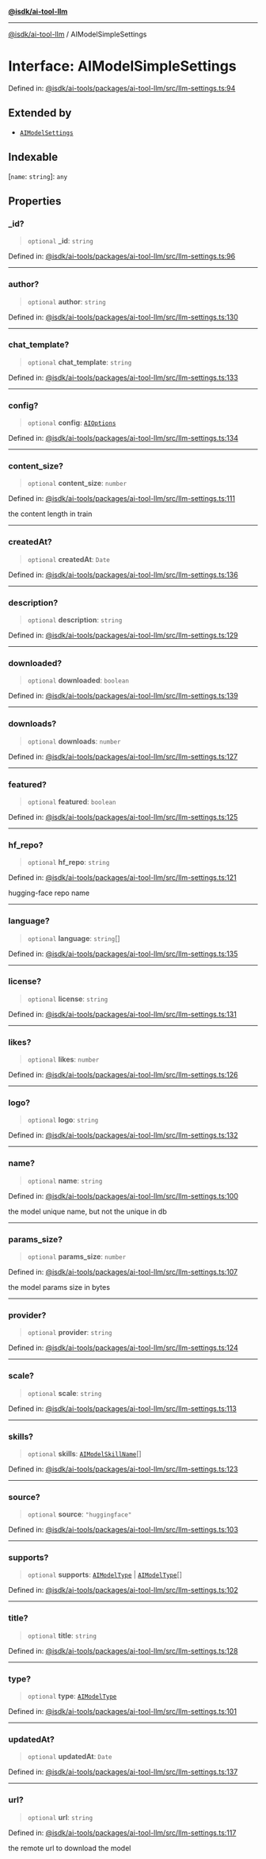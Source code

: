 [**@isdk/ai-tool-llm**](../README.md)

***

[@isdk/ai-tool-llm](../globals.md) / AIModelSimpleSettings

# Interface: AIModelSimpleSettings

Defined in: [@isdk/ai-tools/packages/ai-tool-llm/src/llm-settings.ts:94](https://github.com/isdk/ai-tool-llm.js/blob/5fb2d6a1dff4fec5f518e0409c4643d47c5f9643/src/llm-settings.ts#L94)

## Extended by

- [`AIModelSettings`](AIModelSettings.md)

## Indexable

\[`name`: `string`\]: `any`

## Properties

### \_id?

> `optional` **\_id**: `string`

Defined in: [@isdk/ai-tools/packages/ai-tool-llm/src/llm-settings.ts:96](https://github.com/isdk/ai-tool-llm.js/blob/5fb2d6a1dff4fec5f518e0409c4643d47c5f9643/src/llm-settings.ts#L96)

***

### author?

> `optional` **author**: `string`

Defined in: [@isdk/ai-tools/packages/ai-tool-llm/src/llm-settings.ts:130](https://github.com/isdk/ai-tool-llm.js/blob/5fb2d6a1dff4fec5f518e0409c4643d47c5f9643/src/llm-settings.ts#L130)

***

### chat\_template?

> `optional` **chat\_template**: `string`

Defined in: [@isdk/ai-tools/packages/ai-tool-llm/src/llm-settings.ts:133](https://github.com/isdk/ai-tool-llm.js/blob/5fb2d6a1dff4fec5f518e0409c4643d47c5f9643/src/llm-settings.ts#L133)

***

### config?

> `optional` **config**: [`AIOptions`](AIOptions.md)

Defined in: [@isdk/ai-tools/packages/ai-tool-llm/src/llm-settings.ts:134](https://github.com/isdk/ai-tool-llm.js/blob/5fb2d6a1dff4fec5f518e0409c4643d47c5f9643/src/llm-settings.ts#L134)

***

### content\_size?

> `optional` **content\_size**: `number`

Defined in: [@isdk/ai-tools/packages/ai-tool-llm/src/llm-settings.ts:111](https://github.com/isdk/ai-tool-llm.js/blob/5fb2d6a1dff4fec5f518e0409c4643d47c5f9643/src/llm-settings.ts#L111)

the content length in train

***

### createdAt?

> `optional` **createdAt**: `Date`

Defined in: [@isdk/ai-tools/packages/ai-tool-llm/src/llm-settings.ts:136](https://github.com/isdk/ai-tool-llm.js/blob/5fb2d6a1dff4fec5f518e0409c4643d47c5f9643/src/llm-settings.ts#L136)

***

### description?

> `optional` **description**: `string`

Defined in: [@isdk/ai-tools/packages/ai-tool-llm/src/llm-settings.ts:129](https://github.com/isdk/ai-tool-llm.js/blob/5fb2d6a1dff4fec5f518e0409c4643d47c5f9643/src/llm-settings.ts#L129)

***

### downloaded?

> `optional` **downloaded**: `boolean`

Defined in: [@isdk/ai-tools/packages/ai-tool-llm/src/llm-settings.ts:139](https://github.com/isdk/ai-tool-llm.js/blob/5fb2d6a1dff4fec5f518e0409c4643d47c5f9643/src/llm-settings.ts#L139)

***

### downloads?

> `optional` **downloads**: `number`

Defined in: [@isdk/ai-tools/packages/ai-tool-llm/src/llm-settings.ts:127](https://github.com/isdk/ai-tool-llm.js/blob/5fb2d6a1dff4fec5f518e0409c4643d47c5f9643/src/llm-settings.ts#L127)

***

### featured?

> `optional` **featured**: `boolean`

Defined in: [@isdk/ai-tools/packages/ai-tool-llm/src/llm-settings.ts:125](https://github.com/isdk/ai-tool-llm.js/blob/5fb2d6a1dff4fec5f518e0409c4643d47c5f9643/src/llm-settings.ts#L125)

***

### hf\_repo?

> `optional` **hf\_repo**: `string`

Defined in: [@isdk/ai-tools/packages/ai-tool-llm/src/llm-settings.ts:121](https://github.com/isdk/ai-tool-llm.js/blob/5fb2d6a1dff4fec5f518e0409c4643d47c5f9643/src/llm-settings.ts#L121)

hugging-face repo name

***

### language?

> `optional` **language**: `string`[]

Defined in: [@isdk/ai-tools/packages/ai-tool-llm/src/llm-settings.ts:135](https://github.com/isdk/ai-tool-llm.js/blob/5fb2d6a1dff4fec5f518e0409c4643d47c5f9643/src/llm-settings.ts#L135)

***

### license?

> `optional` **license**: `string`

Defined in: [@isdk/ai-tools/packages/ai-tool-llm/src/llm-settings.ts:131](https://github.com/isdk/ai-tool-llm.js/blob/5fb2d6a1dff4fec5f518e0409c4643d47c5f9643/src/llm-settings.ts#L131)

***

### likes?

> `optional` **likes**: `number`

Defined in: [@isdk/ai-tools/packages/ai-tool-llm/src/llm-settings.ts:126](https://github.com/isdk/ai-tool-llm.js/blob/5fb2d6a1dff4fec5f518e0409c4643d47c5f9643/src/llm-settings.ts#L126)

***

### logo?

> `optional` **logo**: `string`

Defined in: [@isdk/ai-tools/packages/ai-tool-llm/src/llm-settings.ts:132](https://github.com/isdk/ai-tool-llm.js/blob/5fb2d6a1dff4fec5f518e0409c4643d47c5f9643/src/llm-settings.ts#L132)

***

### name?

> `optional` **name**: `string`

Defined in: [@isdk/ai-tools/packages/ai-tool-llm/src/llm-settings.ts:100](https://github.com/isdk/ai-tool-llm.js/blob/5fb2d6a1dff4fec5f518e0409c4643d47c5f9643/src/llm-settings.ts#L100)

the model unique name, but not the unique in db

***

### params\_size?

> `optional` **params\_size**: `number`

Defined in: [@isdk/ai-tools/packages/ai-tool-llm/src/llm-settings.ts:107](https://github.com/isdk/ai-tool-llm.js/blob/5fb2d6a1dff4fec5f518e0409c4643d47c5f9643/src/llm-settings.ts#L107)

the model params size in bytes

***

### provider?

> `optional` **provider**: `string`

Defined in: [@isdk/ai-tools/packages/ai-tool-llm/src/llm-settings.ts:124](https://github.com/isdk/ai-tool-llm.js/blob/5fb2d6a1dff4fec5f518e0409c4643d47c5f9643/src/llm-settings.ts#L124)

***

### scale?

> `optional` **scale**: `string`

Defined in: [@isdk/ai-tools/packages/ai-tool-llm/src/llm-settings.ts:113](https://github.com/isdk/ai-tool-llm.js/blob/5fb2d6a1dff4fec5f518e0409c4643d47c5f9643/src/llm-settings.ts#L113)

***

### skills?

> `optional` **skills**: [`AIModelSkillName`](../type-aliases/AIModelSkillName.md)[]

Defined in: [@isdk/ai-tools/packages/ai-tool-llm/src/llm-settings.ts:123](https://github.com/isdk/ai-tool-llm.js/blob/5fb2d6a1dff4fec5f518e0409c4643d47c5f9643/src/llm-settings.ts#L123)

***

### source?

> `optional` **source**: `"huggingface"`

Defined in: [@isdk/ai-tools/packages/ai-tool-llm/src/llm-settings.ts:103](https://github.com/isdk/ai-tool-llm.js/blob/5fb2d6a1dff4fec5f518e0409c4643d47c5f9643/src/llm-settings.ts#L103)

***

### supports?

> `optional` **supports**: [`AIModelType`](../enumerations/AIModelType.md) \| [`AIModelType`](../enumerations/AIModelType.md)[]

Defined in: [@isdk/ai-tools/packages/ai-tool-llm/src/llm-settings.ts:102](https://github.com/isdk/ai-tool-llm.js/blob/5fb2d6a1dff4fec5f518e0409c4643d47c5f9643/src/llm-settings.ts#L102)

***

### title?

> `optional` **title**: `string`

Defined in: [@isdk/ai-tools/packages/ai-tool-llm/src/llm-settings.ts:128](https://github.com/isdk/ai-tool-llm.js/blob/5fb2d6a1dff4fec5f518e0409c4643d47c5f9643/src/llm-settings.ts#L128)

***

### type?

> `optional` **type**: [`AIModelType`](../enumerations/AIModelType.md)

Defined in: [@isdk/ai-tools/packages/ai-tool-llm/src/llm-settings.ts:101](https://github.com/isdk/ai-tool-llm.js/blob/5fb2d6a1dff4fec5f518e0409c4643d47c5f9643/src/llm-settings.ts#L101)

***

### updatedAt?

> `optional` **updatedAt**: `Date`

Defined in: [@isdk/ai-tools/packages/ai-tool-llm/src/llm-settings.ts:137](https://github.com/isdk/ai-tool-llm.js/blob/5fb2d6a1dff4fec5f518e0409c4643d47c5f9643/src/llm-settings.ts#L137)

***

### url?

> `optional` **url**: `string`

Defined in: [@isdk/ai-tools/packages/ai-tool-llm/src/llm-settings.ts:117](https://github.com/isdk/ai-tool-llm.js/blob/5fb2d6a1dff4fec5f518e0409c4643d47c5f9643/src/llm-settings.ts#L117)

the remote url to download the model
